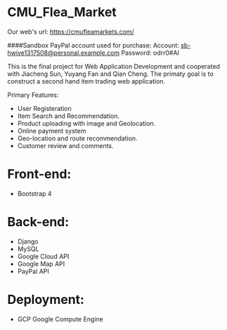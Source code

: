 # CMU_Flea_Market

Our web's url: https://cmufleamarkets.com/


####Sandbox PayPal account used for purchase: 
    Account: sb-hwive1317508@personal.example.com
    Password: odrr0#AI

This is the final project for Web Application Development and cooperated with Jiacheng Sun, Yuyang Fan and Qian Cheng.
The primaty goal is to construct a second hand item trading web application. 

Primary Features:
- User Registeration
- Item Search and Recommendation.
- Product uploading with image and Geolocation.
- Online payment system
- Geo-location and route recommendation. 
- Customer review and comments.

# Front-end:
- Bootstrap 4

# Back-end:
- Django 
- MySQL
- Google Cloud API
- Google Map API
- PayPal API

# Deployment: 
- GCP Google Compute Engine


